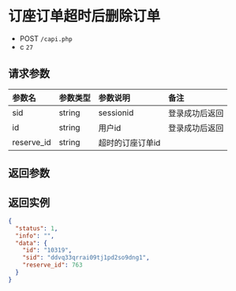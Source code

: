 # 订座订单超时后删除订单

* POST `/capi.php`
* c `27`

## 请求参数

| 参数名 | 参数类型 | 参数说明 | 备注 |
| :---- | :----| :----| :---- |
| sid | string | sessionid | 登录成功后返回 |
| id | string | 用户id | 登录成功后返回 |
| reserve_id | string | 超时的订座订单id |

## 返回参数

## 返回实例

```JSON
{
  "status": 1,
  "info": "",
  "data": {
    "id": "10319",
    "sid": "ddvq33qrrai09tj1pd2so9dng1",
    "reserve_id": 763
  }
}
```
